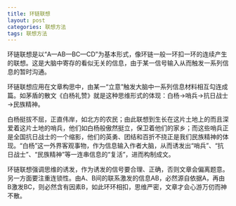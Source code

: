```yaml
---
title: 环链联想
layout: post
categories: 联想方法
tags: 联想方法
---
```


环链联想是以“A—AB—BC—CD”为基本形式，像环链一般一环扣一环的连续产生的联想。这是大脑中寄存的看似无关的信息，由于某一信号输入从而触发一系列信息的暂时沟通。

环链联想应用在文章构思中，由某一“立意”触发大脑中一系列信息材料相互勾连成篇。如茅盾的散文《白杨礼赞》就是这种思维形式的体现：白杨→哨兵→抗日战士→民族精神。

白杨挺拔不屈，正直伟岸，如北方的农民；由此联想到生长在这片土地上的而且深爱着这片土地的哨兵，他们如白杨般傲然挺立，保卫着他们的家乡；而这些哨兵正是全国抗日战士的一个缩影，他们的英勇、团结和百折不挠正是我们民族精神的体现。“白杨”这一外界客观事物，作为信息输入作者大脑，从而诱发出“哨兵”、“抗日战士”、“民族精神”等一连串信息的“复活”，进而构制成文。

环链联想强调思维的诱发，作为诱发的信号要合理、正确，否则文章会偏离题意。另一方面要注重连锁性。由A、B间的联系激发的信息AB，必然源自依据A，再由B激发BC，则必然含有因素B，如此环环相扣，思维严密，文章才会心游万仞而神不散。 